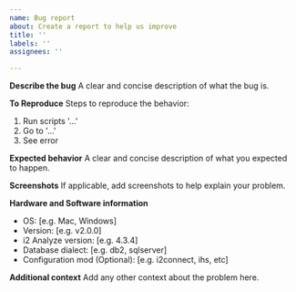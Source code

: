 ```yaml
---
name: Bug report
about: Create a report to help us improve
title: ''
labels: ''
assignees: ''

---
```


**Describe the bug**
A clear and concise description of what the bug is.

**To Reproduce**
Steps to reproduce the behavior:
1. Run scripts '...'
2. Go to '...'
3. See error

**Expected behavior**
A clear and concise description of what you expected to happen.

**Screenshots**
If applicable, add screenshots to help explain your problem.

**Hardware and Software information**
 - OS: [e.g. Mac, Windows]
 - Version: [e.g. v2.0.0]
 - i2 Analyze version: [e.g. 4.3.4]
 - Database dialect: [e.g. db2, sqlserver]
 - Configuration mod (Optional): [e.g. i2connect, ihs, etc]

**Additional context**
Add any other context about the problem here.
